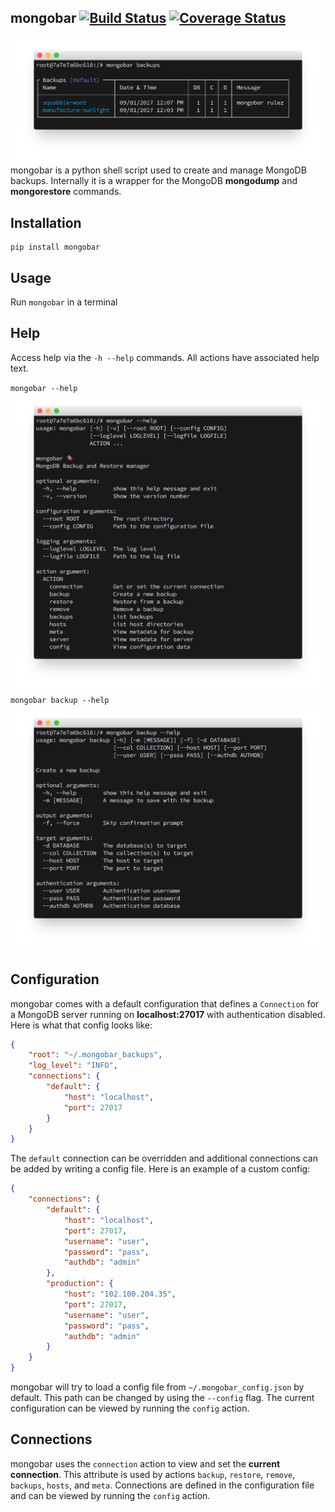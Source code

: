 ## mongobar [![Build Status](https://travis-ci.org/chrisantonellis/mongobar.svg?branch=master)](https://travis-ci.org/chrisantonellis/mongobar) [![Coverage Status](https://coveralls.io/repos/github/chrisantonellis/mongobar/badge.svg?branch=master)](https://coveralls.io/github/chrisantonellis/mongobar?branch=master)
![](assets/backups.png)
mongobar is a python shell script used to create and manage MongoDB backups. Internally it is a wrapper for the MongoDB  **mongodump** and **mongorestore** commands.  

## Installation
```
pip install mongobar
```
## Usage
Run `mongobar` in a terminal

## Help
Access help via the `-h --help` commands. All actions have associated help text.  

`mongobar --help`  
![mongobar --help](assets/help.png)  
`mongobar backup --help`  
![mongobar --help](assets/help_backup.png)    

## Configuration
mongobar comes with a default configuration that defines a `Connection` for a MongoDB server running on **localhost:27017** with authentication disabled. Here is what that config looks like:
```json
{
    "root": "~/.mongobar_backups",
    "log_level": "INFO",
    "connections": {
        "default": {
            "host": "localhost",
            "port": 27017
        }
    }
}
```
The `default` connection can be overridden and additional  connections can be added by writing a config file. Here is an example of a custom config:
```json
{
    "connections": {
        "default": {
            "host": "localhost",
            "port": 27017,
            "username": "user",
            "password": "pass",
            "authdb": "admin"
        },
        "production": {
            "host": "102.100.204.35",
            "port": 27017,
            "username": "user",
            "password": "pass",
            "authdb": "admin"
        }
    }
}
```
mongobar will try to load a config file from `~/.mongobar_config.json` by default. This path can be changed by using the `--config` flag. The current configuration can be viewed by running the `config` action.

## Connections
mongobar uses the `connection` action to view and set the **current connection**. This attribute is used by actions `backup`, `restore`, `remove`, `backups`, `hosts`, and `meta`. Connections are defined in the configuration file and can be viewed by running the `config` action.

<!-- ## Examples

#### `mongobar backups`
View backups
![](assets/backups.png)

#### `mongobar meta <backup name>`
View backup metadata
![](assets/meta.png)

#### `mongobar hosts`
View host directories
![](assets/hosts.png)

#### `mongobar config`
View configuration
![](assets/config.png)

#### `mongobar server`
View server metadata
![](assets/server.png) -->
